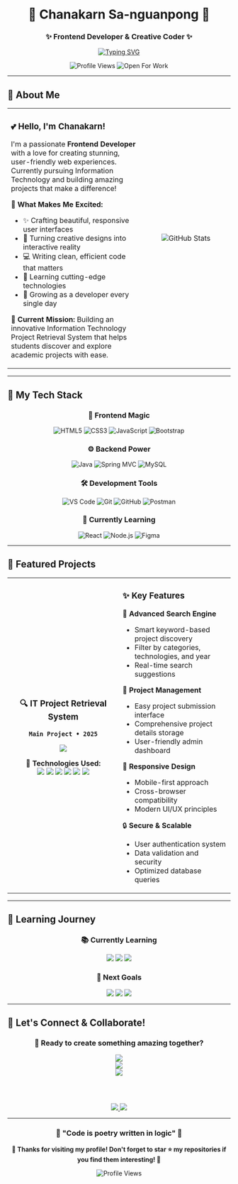 <div align="center">

# 🌸 Chanakarn Sa-nguanpong 🌸
### ✨ Frontend Developer & Creative Coder ✨

[![Typing SVG](https://readme-typing-svg.herokuapp.com?font=Fira+Code&size=18&duration=2000&pause=1000&color=FF69B4&center=true&vCenter=true&width=600&height=50&lines=🌸+Building+Beautiful+Digital+Experiences;💖+Passionate+About+Clean+Code;✨+Currently+Crafting+IT+Project+Systems;🚀+Always+Learning+%26+Growing)](https://git.io/typing-svg)

![Profile Views](https://komarev.com/ghpvc/?username=FahChanakarn&style=for-the-badge&color=FF69B4&label=Profile+Views)
![Open For Work](https://img.shields.io/badge/Open%20For-Opportunities-FF1493?style=for-the-badge&logo=briefcase&logoColor=white)

</div>

---

## 🌸 About Me

<table border="0" cellpadding="10" cellspacing="0">
<tr>
<td width="60%" style="border: none;">

### 💕 Hello, I'm Chanakarn!
I'm a passionate **Frontend Developer** with a love for creating stunning, user-friendly web experiences. Currently pursuing Information Technology and building amazing projects that make a difference!

🌟 **What Makes Me Excited:**
- ✨ Crafting beautiful, responsive user interfaces
- 🎨 Turning creative designs into interactive reality
- 💻 Writing clean, efficient code that matters
- 🚀 Learning cutting-edge technologies
- 🌱 Growing as a developer every single day

📍 **Current Mission:** Building an innovative Information Technology Project Retrieval System that helps students discover and explore academic projects with ease.

</td>
<td width="40%" style="border: none; text-align: center;">

<img src="https://github-readme-stats.vercel.app/api?username=FahChanakarn&show_icons=true&theme=radical&hide_border=true&bg_color=0D1117&title_color=FF69B4&icon_color=FF1493&text_color=E91E63&border_color=FF69B4" alt="GitHub Stats" />

</td>
</tr>
</table>

---

## 💖 My Tech Stack

<div align="center">

### 🎨 Frontend Magic
![HTML5](https://img.shields.io/badge/HTML5-FF69B4?style=for-the-badge&logo=html5&logoColor=white)
![CSS3](https://img.shields.io/badge/CSS3-FF1493?style=for-the-badge&logo=css3&logoColor=white)
![JavaScript](https://img.shields.io/badge/JavaScript-E91E63?style=for-the-badge&logo=javascript&logoColor=white)
![Bootstrap](https://img.shields.io/badge/Bootstrap-C2185B?style=for-the-badge&logo=bootstrap&logoColor=white)

### ⚙️ Backend Power
![Java](https://img.shields.io/badge/Java-FF69B4?style=for-the-badge&logo=openjdk&logoColor=white)
![Spring MVC](https://img.shields.io/badge/Spring%20MVC-FF1493?style=for-the-badge&logo=spring&logoColor=white)
![MySQL](https://img.shields.io/badge/MySQL-E91E63?style=for-the-badge&logo=mysql&logoColor=white)

### 🛠️ Development Tools
![VS Code](https://img.shields.io/badge/VS%20Code-FF69B4?style=for-the-badge&logo=visualstudiocode&logoColor=white)
![Git](https://img.shields.io/badge/Git-FF1493?style=for-the-badge&logo=git&logoColor=white)
![GitHub](https://img.shields.io/badge/GitHub-E91E63?style=for-the-badge&logo=github&logoColor=white)
![Postman](https://img.shields.io/badge/Postman-C2185B?style=for-the-badge&logo=postman&logoColor=white)

### 🌸 Currently Learning
![React](https://img.shields.io/badge/React-FF69B4?style=for-the-badge&logo=react&logoColor=white)
![Node.js](https://img.shields.io/badge/Node.js-FF1493?style=for-the-badge&logo=nodedotjs&logoColor=white)
![Figma](https://img.shields.io/badge/Figma-E91E63?style=for-the-badge&logo=figma&logoColor=white)

</div>

---

## 🚀 Featured Projects

<div align="center">

<table>
<tr>
<td width="50%" align="center">

### 🔍 **IT Project Retrieval System**
**`Main Project • 2025`**

<img src="https://github-readme-stats.vercel.app/api/pin/?username=FahChanakarn&repo=it-project-system&theme=radical&hide_border=true&bg_color=0D1117&title_color=FF69B4&icon_color=FF1493&text_color=E91E63" />

**💼 Technologies Used:**
<br/>
<img src="https://img.shields.io/badge/Java-FF69B4?style=flat-square&logo=openjdk&logoColor=white"/>
<img src="https://img.shields.io/badge/Spring%20MVC-FF1493?style=flat-square&logo=spring&logoColor=white"/>
<img src="https://img.shields.io/badge/MySQL-E91E63?style=flat-square&logo=mysql&logoColor=white"/>
<img src="https://img.shields.io/badge/HTML-C2185B?style=flat-square&logo=html5&logoColor=white"/>
<img src="https://img.shields.io/badge/CSS-880E4F?style=flat-square&logo=css3&logoColor=white"/>
<img src="https://img.shields.io/badge/JavaScript-AD1457?style=flat-square&logo=javascript&logoColor=white"/>

</td>
<td width="50%">

### ✨ **Key Features**

🎯 **Advanced Search Engine**
- Smart keyword-based project discovery
- Filter by categories, technologies, and year
- Real-time search suggestions

💾 **Project Management**
- Easy project submission interface
- Comprehensive project details storage
- User-friendly admin dashboard

📱 **Responsive Design**
- Mobile-first approach
- Cross-browser compatibility
- Modern UI/UX principles

🔒 **Secure & Scalable**
- User authentication system
- Data validation and security
- Optimized database queries

</td>
</tr>
</table>

</div>

---

## 🌱 Learning Journey

<div align="center">

### 📚 **Currently Learning**
<img src="https://img.shields.io/badge/React.js-FF69B4?style=for-the-badge&logo=react&logoColor=white"/>
<img src="https://img.shields.io/badge/Advanced%20CSS-FF1493?style=for-the-badge&logo=css3&logoColor=white"/>
<img src="https://img.shields.io/badge/JavaScript%20ES6+-E91E63?style=for-the-badge&logo=javascript&logoColor=white"/>

### 🎯 **Next Goals**
<img src="https://img.shields.io/badge/Vue.js-FF69B4?style=for-the-badge&logo=vuedotjs&logoColor=white"/>
<img src="https://img.shields.io/badge/Node.js-FF1493?style=for-the-badge&logo=nodedotjs&logoColor=white"/>
<img src="https://img.shields.io/badge/UI%2FUX%20Design-E91E63?style=for-the-badge&logo=figma&logoColor=white"/>

</div>

---

## 💌 Let's Connect & Collaborate!

<div align="center">

### 🌸 **Ready to create something amazing together?**

<a href="mailto:chanakarn.dev@gmail.com">
<img src="https://img.shields.io/badge/📧%20Email-chanakarn.dev%40gmail.com-FF69B4?style=for-the-badge&logo=gmail&logoColor=white&labelColor=FF1493"/>
</a>
<br/>
<a href="https://github.com/FahChanakarn">
<img src="https://img.shields.io/badge/🐙%20GitHub-FahChanakarn-E91E63?style=for-the-badge&logo=github&logoColor=white&labelColor=C2185B"/>
</a>
<br/>
<a href="https://fahchanakarn.dev">
<img src="https://img.shields.io/badge/🌐%20Portfolio-Visit%20My%20Website-880E4F?style=for-the-badge&logo=googlechrome&logoColor=white&labelColor=AD1457"/>
</a>

<br/><br/>

<a href="https://linkedin.com/in/chanakarn-sanguanpong">
<img src="https://img.shields.io/badge/💼%20LinkedIn-Connect%20With%20Me-FF69B4?style=for-the-badge&logo=linkedin&logoColor=white&labelColor=FF1493"/>
</a>
<a href="https://instagram.com/fah.chanakarn">
<img src="https://img.shields.io/badge/📸%20Instagram-Follow%20Me-E91E63?style=for-the-badge&logo=instagram&logoColor=white&labelColor=C2185B"/>
</a>

</div>

---

<div align="center">

### 💖 **"Code is poetry written in logic"** 💖

**🌸 Thanks for visiting my profile! Don't forget to star ⭐ my repositories if you find them interesting! 🌸**

![Profile Views](https://komarev.com/ghpvc/?username=FahChanakarn&style=for-the-badge&color=FF69B4&label=Profile+Views)

</div>

